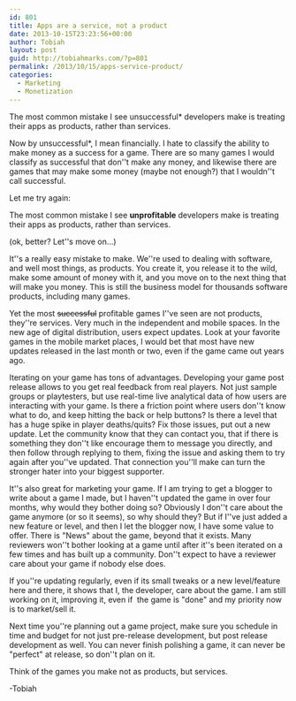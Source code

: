 ```yaml
---
id: 801
title: Apps are a service, not a product
date: 2013-10-15T23:23:56+00:00
author: Tobiah
layout: post
guid: http://tobiahmarks.com/?p=801
permalink: /2013/10/15/apps-service-product/
categories:
  - Marketing
  - Monetization
---
```

The most common mistake I see unsuccessful* developers make is treating their apps as products, rather than services.

Now by unsuccessful*, I mean financially. I hate to classify the ability to make money as a success for a game. There are so many games I would classify as successful that don''t make any money, and likewise there are games that may make some money (maybe not enough?) that I wouldn''t call successful.

Let me try again:

The most common mistake I see **unprofitable** developers make is treating their apps as products, rather than services.

(ok, better? Let''s move on&#8230;)<!--more-->

It''s a really easy mistake to make. We''re used to dealing with software, and well most things, as products. You create it, you release it to the wild, make some amount of money with it, and you move on to the next thing that will make you money. This is still the business model for thousands software products, including many games.

Yet the most <del>successful</del> profitable games I''ve seen are not products, they''re services. Very much in the independent and mobile spaces. In the new age of digital distribution, users expect updates. Look at your favorite games in the mobile market places, I would bet that most have new updates released in the last month or two, even if the game came out years ago.

Iterating on your game has tons of advantages. Developing your game post release allows to you get real feedback from real players. Not just sample groups or playtesters, but use real-time live analytical data of how users are interacting with your game. Is there a friction point where users don''t know what to do, and keep hitting the back or help buttons? Is there a level that has a huge spike in player deaths/quits? Fix those issues, put out a new update. Let the community know that they can contact you, that if there is something they don''t like encourage them to message you directly, and then follow through replying to them, fixing the issue and asking them to try again after you''ve updated. That connection you''ll make can turn the stronger hater into your biggest supporter.

It''s also great for marketing your game. If I am trying to get a blogger to write about a game I made, but I haven''t updated the game in over four months, why would they bother doing so? Obviously I don''t care about the game anymore (or so it seems), so why should they? But if I''ve just added a new feature or level, and then I let the blogger now, I have some value to offer. There is "News" about the game, beyond that it exists. Many reviewers won''t bother looking at a game until after it''s been iterated on a few times and has built up a community. Don''t expect to have a reviewer care about your game if nobody else does.

If you''re updating regularly, even if its small tweaks or a new level/feature here and there, it shows that I, the developer, care about the game. I am still working on it, improving it, even if  the game is "done" and my priority now is to market/sell it.

Next time you''re planning out a game project, make sure you schedule in time and budget for not just pre-release development, but post release development as well. You can never finish polishing a game, it can never be "perfect" at release, so don''t plan on it.

Think of the games you make not as products, but services.

-Tobiah